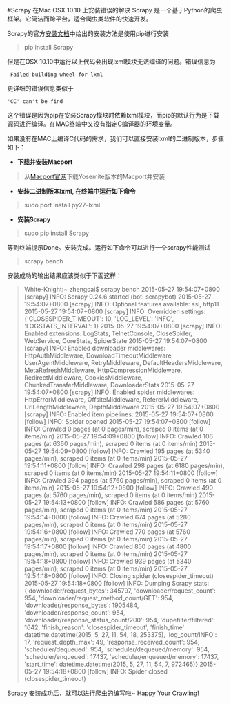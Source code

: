 #Scrapy 在Mac OSX 10.10 上安装错误的解决
Scrapy 是一个基于Python的爬虫框架。它简洁而跨平台，适合爬虫类软件的快速开发。		

Scrapy的官方[安装文档][1]中给出的安装方法是使用pip进行安装

>pip install Scrapy

但是在OSX 10.10中运行以上代码会出现lxml模块无法编译的问题。错误信息为

	 Failed building wheel for lxml
	 
更详细的错误信息类似于

	'CC' can't be find
	
这个错误是因为pip在安装Scrapy模块时依赖lxml模块，而pip的默认行为是下载源码进行编译。在MAC终端中又没有指定C编译器的环境变量。

如果没有在MAC上编译C代码的需求，我们可以直接安装lxml的二进制版本，步骤如下：

* **下载并安装Macport**  

>从[Macport官网][2]下载Yosemite版本的Macport并安装

* **安装二进制版本lxml, 在终端中运行如下命令**

>sudo port install py27-lxml

* **安装Scrapy**

>sudo pip install Scrapy

等到终端提示Done。安装完成。运行如下命令可以进行一个scrapy性能测试

>scrapy bench

安装成功的输出结果应该类似于下面这样：

>White-Knight:~ zhengcai$ scrapy bench
2015-05-27 19:54:07+0800 [scrapy] INFO: Scrapy 0.24.6 started (bot: scrapybot)
2015-05-27 19:54:07+0800 [scrapy] INFO: Optional features available: ssl, http11
2015-05-27 19:54:07+0800 [scrapy] INFO: Overridden settings: {'CLOSESPIDER_TIMEOUT': 10, 'LOG_LEVEL': 'INFO', 'LOGSTATS_INTERVAL': 1}
2015-05-27 19:54:07+0800 [scrapy] INFO: Enabled extensions: LogStats, TelnetConsole, CloseSpider, WebService, CoreStats, SpiderState
2015-05-27 19:54:07+0800 [scrapy] INFO: Enabled downloader middlewares: HttpAuthMiddleware, DownloadTimeoutMiddleware, UserAgentMiddleware, RetryMiddleware, DefaultHeadersMiddleware, MetaRefreshMiddleware, HttpCompressionMiddleware, RedirectMiddleware, CookiesMiddleware, ChunkedTransferMiddleware, DownloaderStats
2015-05-27 19:54:07+0800 [scrapy] INFO: Enabled spider middlewares: HttpErrorMiddleware, OffsiteMiddleware, RefererMiddleware, UrlLengthMiddleware, DepthMiddleware
2015-05-27 19:54:07+0800 [scrapy] INFO: Enabled item pipelines: 
2015-05-27 19:54:07+0800 [follow] INFO: Spider opened
2015-05-27 19:54:07+0800 [follow] INFO: Crawled 0 pages (at 0 pages/min), scraped 0 items (at 0 items/min)
2015-05-27 19:54:09+0800 [follow] INFO: Crawled 106 pages (at 6360 pages/min), scraped 0 items (at 0 items/min)
2015-05-27 19:54:09+0800 [follow] INFO: Crawled 195 pages (at 5340 pages/min), scraped 0 items (at 0 items/min)
2015-05-27 19:54:11+0800 [follow] INFO: Crawled 298 pages (at 6180 pages/min), scraped 0 items (at 0 items/min)
2015-05-27 19:54:11+0800 [follow] INFO: Crawled 394 pages (at 5760 pages/min), scraped 0 items (at 0 items/min)
2015-05-27 19:54:12+0800 [follow] INFO: Crawled 490 pages (at 5760 pages/min), scraped 0 items (at 0 items/min)
2015-05-27 19:54:13+0800 [follow] INFO: Crawled 586 pages (at 5760 pages/min), scraped 0 items (at 0 items/min)
2015-05-27 19:54:14+0800 [follow] INFO: Crawled 674 pages (at 5280 pages/min), scraped 0 items (at 0 items/min)
2015-05-27 19:54:16+0800 [follow] INFO: Crawled 770 pages (at 5760 pages/min), scraped 0 items (at 0 items/min)
2015-05-27 19:54:17+0800 [follow] INFO: Crawled 850 pages (at 4800 pages/min), scraped 0 items (at 0 items/min)
2015-05-27 19:54:18+0800 [follow] INFO: Crawled 939 pages (at 5340 pages/min), scraped 0 items (at 0 items/min)
2015-05-27 19:54:18+0800 [follow] INFO: Closing spider (closespider_timeout)
2015-05-27 19:54:18+0800 [follow] INFO: Dumping Scrapy stats:
	{'downloader/request_bytes': 345797,
	 'downloader/request_count': 954,
	 'downloader/request_method_count/GET': 954,
	 'downloader/response_bytes': 1905484,
	 'downloader/response_count': 954,
	 'downloader/response_status_count/200': 954,
	 'dupefilter/filtered': 1642,
	 'finish_reason': 'closespider_timeout',
	 'finish_time': datetime.datetime(2015, 5, 27, 11, 54, 18, 253375),
	 'log_count/INFO': 17,
	 'request_depth_max': 49,
	 'response_received_count': 954,
	 'scheduler/dequeued': 954,
	 'scheduler/dequeued/memory': 954,
	 'scheduler/enqueued': 17437,
	 'scheduler/enqueued/memory': 17437,
	 'start_time': datetime.datetime(2015, 5, 27, 11, 54, 7, 972465)}
2015-05-27 19:54:18+0800 [follow] INFO: Spider closed (closespider_timeout)

Scrapy 安装成功后，就可以进行爬虫的编写啦~ Happy Your Crawling!


[1]:  http://doc.scrapy.org/en/latest/intro/install.html
[2]: http://www.macports.org/install.php